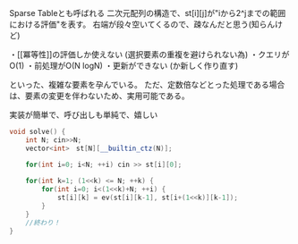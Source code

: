 Sparse Tableとも呼ばれる
二次元配列の構造で、st\[i]\[j]が"iから2^jまでの範囲における評価"を表す。
右端が段々空いてくるので、疎なんだと思う(知らんけど)

・[[冪等性]]の評価しか使えない (選択要素の重複を避けられない為)
・クエリがO(1)
・前処理がO(N logN)
・更新ができない (か新しく作り直す)

といった、複雑な要素を孕んでいる。
ただ、定数倍などとった処理である場合は、要素の変更を伴わないため、実用可能である。

実装が簡単で、呼び出しも単純で、嬉しい

~~~cpp
void solve() {
	int N; cin>>N;
	vector<int>　st[N][__builtin_ctz(N)];

	for(int i=0; i<N; ++i) cin >> st[i][0];
	
	for(int k=1; (1<<k) <= N; ++k) {
		for(int i=0; i<(1<<k)+N; ++i) {
			st[i][k] = ev(st[i][k-1], st[i+(1<<k)][k-1]);
		}
	}
	//終わり！
}
~~~